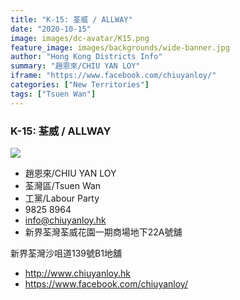 ```yaml
---
title: "K-15: 荃威 / ALLWAY"
date: "2020-10-15"
image: images/dc-avatar/K15.png
feature_image: images/backgrounds/wide-banner.jpg
author: "Hong Kong Districts Info"
summary: "趙恩來/CHIU YAN LOY"
iframe: "https://www.facebook.com/chiuyanloy/"
categories: ["New Territories"]
tags: ["Tsuen Wan"]
---
```


### K-15: 荃威 / ALLWAY  
![](/images/dc-avatar/K15.png)  

 - 趙恩來/CHIU YAN LOY  
 - 荃灣區/Tsuen Wan  
 - 工黨/Labour Party  
 - 9825 8964  
 - info@chiuyanloy.hk  
 - 新界荃灣荃威花園一期商場地下22A號舖
新界荃灣沙咀道139號B1地舖  
 - http://www.chiuyanloy.hk  
 - https://www.facebook.com/chiuyanloy/
